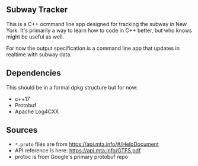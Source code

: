 ## Subway Tracker

This is a C++ ocmmand line app designed for tracking the subway in New York. It's primarily a way to learn how to code in C++ better, but who knows might be useful as well.

For now the output specification is a command line app that updates in realtime with subway data.

## Dependencies

This should be in a formal dpkg structure but for now:

* c++17
* Protobuf
* Apache Log4CXX


## Sources

* `*.proto` files are from https://api.mta.info/#/HelpDocument
* API reference is here: https://api.mta.info/GTFS.pdf
* protoc is from Google's primary protobuf repo

